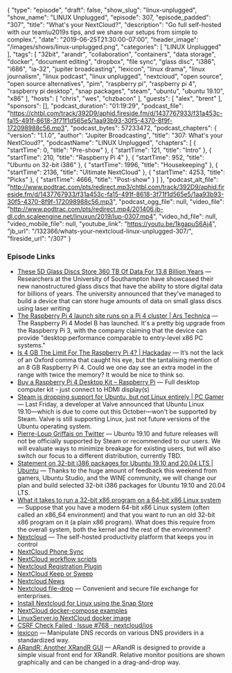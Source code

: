 {
  "type": "episode",
  "draft": false,
  "show_slug": "linux-unplugged",
  "show_name": "LINUX Unplugged",
  "episode": 307,
  "episode_padded": "307",
  "title": "What's your NextCloud?",
  "description": "Go full self-hosted with our team\u2019s tips, and we share our setups from simple to complex.",
  "date": "2019-06-25T21:30:00-07:00",
  "header_image": "/images/shows/linux-unplugged.png",
  "categories": [
    "LINUX Unplugged"
  ],
  "tags": [
    "32bit",
    "arandr",
    "collaboration",
    "containers",
    "data storage",
    "docker",
    "document editing",
    "dropbox",
    "file sync",
    "glass disc",
    "i386",
    "i686",
    "ia-32",
    "jupiter broadcasting",
    "lexicon",
    "linux drama",
    "linux journalism",
    "linux podcast",
    "linux unplugged",
    "nextcloud",
    "open source",
    "open source alternatives",
    "pim",
    "raspberry pi",
    "raspberry pi 4",
    "raspberry pi desktop",
    "snap packages",
    "steam",
    "ubuntu",
    "ubuntu 19.10",
    "x86"
  ],
  "hosts": [
    "chris",
    "wes",
    "chzbacon"
  ],
  "guests": [
    "alex",
    "brent"
  ],
  "sponsors": [],
  "podcast_duration": "01:19:29",
  "podcast_file": "https://chtbl.com/track/392D9/aphid.fireside.fm/d/1437767933/f31a453c-fa15-491f-8618-3f71f1d565e5/1aa93b93-30f5-4370-8f9f-172098988c56.mp3",
  "podcast_bytes": 57233472,
  "podcast_chapters": {
    "version": "1.1.0",
    "author": "Jupiter Broadcasting",
    "title": "307: What's your NextCloud?",
    "podcastName": "LINUX Unplugged",
    "chapters": [
      {
        "startTime": 0,
        "title": "Pre-show"
      },
      {
        "startTime": 121,
        "title": "Intro"
      },
      {
        "startTime": 210,
        "title": "Raspberry Pi 4"
      },
      {
        "startTime": 952,
        "title": "Ubuntu on 32-bit i386"
      },
      {
        "startTime": 1996,
        "title": "Housekeeping"
      },
      {
        "startTime": 2136,
        "title": "Ultimate NextCloud"
      },
      {
        "startTime": 4253,
        "title": "Picks"
      },
      {
        "startTime": 4666,
        "title": "Post-show"
      }
    ]
  },
  "podcast_alt_file": "http://www.podtrac.com/pts/redirect.mp3/chtbl.com/track/392D9/aphid.fireside.fm/d/1437767933/f31a453c-fa15-491f-8618-3f71f1d565e5/1aa93b93-30f5-4370-8f9f-172098988c56.mp3",
  "podcast_ogg_file": null,
  "video_file": "http://www.podtrac.com/pts/redirect.mp4/201406.jb-dl.cdn.scaleengine.net/linuxun/2019/lup-0307.mp4",
  "video_hd_file": null,
  "video_mobile_file": null,
  "youtube_link": "https://youtu.be/1kgapuS6Aj4",
  "jb_url": "/132366/whats-your-nextcloud-linux-unplugged-307/",
  "fireside_url": "/307"
}


### Episode Links

  * [These 5D Glass Discs Store 360 TB Of Data For 13.8 Billion Years](https://www.disclose.tv/these-5d-glass-discs-store-360-tb-of-data-for-138-billion-years-370041 "These 5D Glass Discs Store 360 TB Of Data For 13.8 Billion Years") — Researchers at the University of Southampton have showcased their new nanostructured glass discs that have the ability to store digital data for billions of years. The university announced that they've managed to build a device that can store huge amounts of data on small glass discs using laser writing
  * [The Raspberry Pi 4 launch site runs on a Pi 4 cluster | Ars Technica](https://arstechnica.com/information-technology/2019/06/the-raspberry-pi-4-launch-site-runs-on-a-pi-4-cluster/ "The Raspberry Pi 4 launch site runs on a Pi 4 cluster | Ars Technica") — The Raspberry Pi 4 Model B has launched. It's a pretty big upgrade from the Raspberry Pi 3, with the company claiming that the device can provide "desktop performance comparable to entry-level x86 PC systems."
  * [Is 4 GB The Limit For The Raspberry Pi 4? | Hackaday](https://hackaday.com/2019/06/25/is-4gb-the-limit-for-the-raspberry-pi-4/ "Is 4 GB The Limit For The Raspberry Pi 4? | Hackaday") — It’s not the lack of an Oxford comma that caught his eye, but the tantalising mention of an 8 GB Raspberry Pi 4. Could we one day see an extra model in the range with twice the memory? It would be nice to think so. 
  * [Buy a Raspberry Pi 4 Desktop Kit – Raspberry Pi](https://www.raspberrypi.org/products/raspberry-pi-4-desktop-kit/ "Buy a Raspberry Pi 4 Desktop Kit – Raspberry Pi") — Full desktop computer kit - just connect to HDMI display(s) 
  * [Steam is dropping support for Ubuntu, but not Linux entirely | PC Gamer](https://www.pcgamer.com/steam-is-dropping-support-for-ubuntu-but-not-linux-entirely/ "Steam is dropping support for Ubuntu, but not Linux entirely | PC Gamer") — Last Friday, a developer at Valve announced that Ubuntu Linux 19.10⁠—which is due to come out this October—won't be supported by Steam. Valve is still supporting Linux, just not future versions of the Ubuntu operating system. 
  * [Pierre-Loup Griffais on Twitter](https://twitter.com/Plagman2/status/1142262103106973698 "Pierre-Loup Griffais on Twitter") — Ubuntu 19.10 and future releases will not be officially supported by Steam or recommended to our users. We will evaluate ways to minimize breakage for existing users, but will also switch our focus to a different distribution, currently TBD.
  * [Statement on 32-bit i386 packages for Ubuntu 19.10 and 20.04 LTS | Ubuntu](https://ubuntu.com/blog/statement-on-32-bit-i386-packages-for-ubuntu-19-10-and-20-04-lts "Statement on 32-bit i386 packages for Ubuntu 19.10 and 20.04 LTS | Ubuntu") — Thanks to the huge amount of feedback this weekend from gamers, Ubuntu Studio, and the WINE community, we will change our plan and build selected 32-bit i386 packages for Ubuntu 19.10 and 20.04 LTS. 
  * [What it takes to run a 32-bit x86 program on a 64-bit x86 Linux system](https://utcc.utoronto.ca/~cks/space/blog/linux/32BitProgramOn64BitSystem "What it takes to run a 32-bit x86 program on a 64-bit x86 Linux system") — Suppose that you have a modern 64-bit x86 Linux system (often called an x86_64 environment) and that you want to run an old 32-bit x86 program on it (a plain x86 program). What does this require from the overall system, both the kernel and the rest of the environment?
  * [Nextcloud](https://nextcloud.com/ "Nextcloud") — The self-hosted productivity platform that keeps you in control 
  * [NextCloud Phone Sync](https://apps.nextcloud.com/apps/ocsms "NextCloud Phone Sync")
  * [NextCloud workflow scripts](https://apps.nextcloud.com/apps/workflow_script "NextCloud workflow scripts")
  * [Nextcloud Registration Plugin](https://apps.nextcloud.com/apps/registration "Nextcloud Registration Plugin")
  * [NextCloud Keep or Sweep](https://apps.nextcloud.com/apps/keeporsweep "NextCloud Keep or Sweep")
  * [Nextcloud News](https://apps.nextcloud.com/apps/news "Nextcloud News")
  * [Nextcloud file-drop](https://nextcloud.com/file-drop/ "Nextcloud file-drop") — Convenient and secure file exchange for enterprises.
  * [Install Nextcloud for Linux using the Snap Store](https://snapcraft.io/nextcloud "Install Nextcloud for Linux using the Snap Store")
  * [NextCloud docker-compose examples](https://github.com/nextcloud/docker/tree/master/.examples/docker-compose "NextCloud docker-compose examples")
  * [LinuxServer.io NextCloud docker image](https://github.com/linuxserver/docker-nextcloud "LinuxServer.io NextCloud docker image")
  * [CSRF Check Failed · Issue #768 · nextcloud/ios](https://github.com/nextcloud/ios/issues/768#issuecomment-459670101 "CSRF Check Failed · Issue #768 · nextcloud/ios")
  * [lexicon](https://github.com/AnalogJ/lexicon "lexicon") — Manipulate DNS records on various DNS providers in a standardized way. 
  * [ARandR: Another XRandR GUI](https://christian.amsuess.com/tools/arandr/ "ARandR: Another XRandR GUI") — ARandR is designed to provide a simple visual front end for XRandR. Relative monitor positions are shown graphically and can be changed in a drag-and-drop way. 


